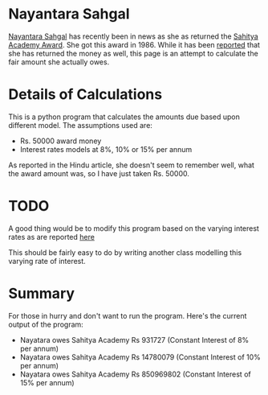 # Nayantara Sahgal

[Nayantara Sahgal](https://en.wikipedia.org/wiki/Nayantara_Sahgal "Nayantara Sahgal") has recently been in news as she as returned the [Sahitya Academy Award](https://en.wikipedia.org/wiki/Sahitya_Akademi_Award). She got this award in 1986. While it has been [reported](http://www.thehindu.com/news/national/sahgal-returns-award-money/article7750688.ece?homepage=true) that she has returned the money as well, this page is an attempt to calculate the fair amount she actually owes.

# Details of Calculations

This is a python program that calculates the amounts due based upon different model. The assumptions used are:

* Rs. 50000 award money
* Interest rates models at 8%, 10% or 15% per annum

As reported in the Hindu article, she doesn't seem to remember well, what the award amount was, so I have just taken Rs. 50000.

# TODO

A good thing would be to modify this program based on the varying interest rates as are reported [here](http://www.allbankingsolutions.com/Banking-Tutor/Chronology-Bank-Rate-India.shtml)

This should be fairly easy to do by writing another class modelling this varying rate of interest.

# Summary

For those in hurry and don't want to run the program. Here's the current output of the program:

* Nayatara owes Sahitya Academy Rs 931727 (Constant Interest of 8% per annum) 
* Nayatara owes Sahitya Academy Rs 14780079 (Constant Interest of 10% per annum) 
* Nayatara owes Sahitya Academy Rs 850969802 (Constant Interest of 15% per annum)
